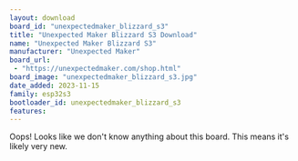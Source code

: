 ```yaml
---
layout: download
board_id: "unexpectedmaker_blizzard_s3"
title: "Unexpected Maker Blizzard S3 Download"
name: "Unexpected Maker Blizzard S3"
manufacturer: "Unexpected Maker"
board_url:
 - "https://unexpectedmaker.com/shop.html"
board_image: "unexpectedmaker_blizzard_s3.jpg"
date_added: 2023-11-15
family: esp32s3
bootloader_id: unexpectedmaker_blizzard_s3
features:
---
```


Oops! Looks like we don't know anything about this board. This means it's likely very new.